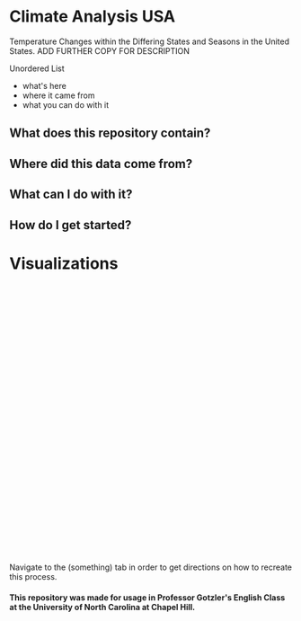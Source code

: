 # Climate Analysis USA

Temperature Changes within the Differing States and Seasons in the United States. ADD FURTHER COPY FOR DESCRIPTION

Unordered List
- what's here
- where it came from
- what you can do with it

## What does this repository contain?

## Where did this data come from?

## What can I do with it?

## How do I get started?

# Visualizations

<div style="min-height:483px"><Graph></Graph><noscript><img src="https://datawrapper.dwcdn.net/vOH2p/full.png" alt="" /></noscript></div>



Navigate to the (something) tab in order to get directions on how to recreate this process. 
#### This repository was made for usage in Professor Gotzler's English Class at the University of North Carolina at Chapel Hill. 
